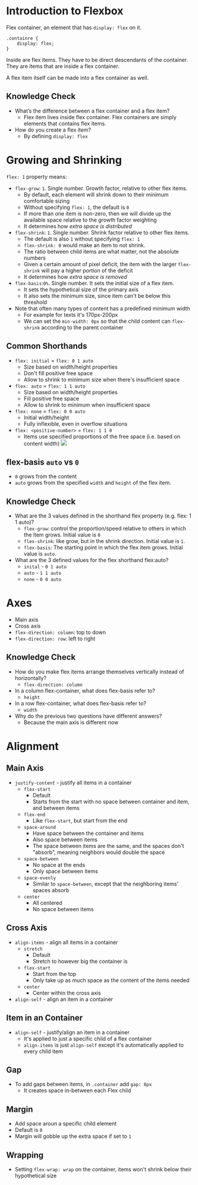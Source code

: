 # Introduction to Flexbox
Flex container, an element that has `display: flex` on it.

```
.containre {
    display: flex;
}
```


Inside are flex items. They have to be direct descendants of the container. They are items that are inside a flex container.

A flex item itself can be made into a flex container as well.

## Knowledge Check
* What’s the difference between a flex container and a flex item?
    * Flex item lives inside flex container. Flex containers are simply elements that contains flex items.
* How do you create a flex item?
    * By defining `display: flex`
# Growing and Shrinking
`flex: 1` property means:
* `flex-grow`: `1`. Single number. Growth factor, relative to other flex items.
  * By default, each element will shrink down to their minimum comfortable sizing
  * Without specifying `flex: 1`, the default is `0`
  * If more than one item is non-zero, then we will divide up the available space relative to the growth factor weighting
  * It determines how _extra space is distributed_
* `flex-shrink`: `1`. Single number. Shrink factor relative to other flex items.
  * The default is also `1` without specifying `flex: 1`
  * `flex-shrink: 0` would make an item to not shrink.
  * The ratio between child items are what matter, not the absolute numbers
  * Given a certain amount of pixel deficit, the item with the larger `flex-shrink` will pay a higher portion of the deficit
  * It determines how _extra space is removed_
* `flex-basis`:`0%`. Single number. It sets the initial size of a flex item.
  * It sets the hypothetical size of the primary axis
  * It also sets the minimum size, since item can't be below this threshold
* Note that often many types of content has a predefined minimum width
  * For example for texts it's 170px-200px
  * We can set the `min-width: 0px` so that the child content can `flex-shrink` according to the parent container 

## Common Shorthands
* `flex: initial` = `flex: 0 1 auto`
    * Size based on width/height properties
    * Don't fill positive free space
    * Allow to shrink to minimum size when there's insufficient space
* `flex: auto` = `flex: 1 1 auto`
    * Size based on width/height properties
    * Fill positive free space
    * Allow to shrink to minimum when insufficient space
* `flex: none` = `flex: 0 0 auto`
    * Initial width/height
    * Fully inflexible, even in overflow situations
* `flex: <positive-number>` = `flex: 1 1 0`
    * Items use specified proportions of the free space (i.e. based on content width)
![](https://www.w3.org/TR/css-flexbox-1/images/rel-vs-abs-flex.svg)

## flex-basis `auto` vs `0`
* `0` grows from the content
* `auto` grows from the specified `width` and `height` of the flex item.


## Knowledge Check
* What are the 3 values defined in the shorthand flex property (e.g. flex: 1 1 auto)?
    * `flex-grow`: control the proportion/speed relative to others in which the item grows. Initial value is `0`
    * `flex-shrink`: like grow, but in the shrink direction. Initial value is `1`.
    * `flex-basis`: The starting point in which the flex item grows. Initial value is `auto`.
* What are the 3 defined values for the flex shorthand flex:auto?
    * `inital` - `0 1 auto`
    * `auto` - `1 1 auto`
    * `none` - `0 0 auto`

# Axes
* Main axis
* Cross axis
* `flex-direction: column`: top to down
* `flex-direction: row`: left to right

## Knowledge Check
* How do you make flex items arrange themselves vertically instead of horizontally?
    * `flex-direction: column`
* In a column flex-container, what does flex-basis refer to?
    * `height`
* In a row flex-container, what does flex-basis refer to?
    * `width`
* Why do the previous two questions have different answers?
    * Because the main axis is different now


# Alignment
## Main Axis
* `justify-content` - justify all items in a container
    * `flex-start`
        * Default
        * Starts from the start with no space between container and item, and between items
    * `flex-end`
        * Like `flex-start`, but start from the end
    * `space-around`
        * Have space between the container and items
        * Also space between items
        * The space between items are the same, and the spaces don't "absorb", meaning neighbors would double the space
    * `space-between`
        * No space at the ends
        * Only space between items
    * `space-evenly`
      * Similar to `space-between`, except that the neighboring items' spaces absorb
    * `center`
        * All centered
        * No space between items

## Cross Axis
* `align-items` - align all items in a container
    * `stretch`
        * Default
        * Stretch to however big the container is
    * `flex-start`
        * Start from the top
        * Only take up as much space as the content of the items needed
    * `center`
        * Center within the cross axis
* `align-self` - align an item in a container

## Item in an Container
* `align-self` - justify/align an item in a container
    * It's applied to just a specific child of a flex container
    * `align-items` is just `align-self` except it's automatically applied to every child item


## Gap
* To add gaps between items, in `.container` add `gap: 8px`
    * It creates space in-between each Flex child

## Margin
* Add space aroun a specific child element
* Default is `0`
* Margin will gobble up the extra space if set to `1`

## Wrapping
* Setting `flex-wrap: wrap` on the container, items won't shrink below their hypothetical size